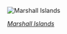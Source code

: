 
![Marshall Islands](https://www.gstatic.com/prettyearth/assets/full/6151.jpg)

*[Marshall Islands](https://www.google.com/maps/@11.629233,165.209822,16z/data=!3m1!1e3)*

